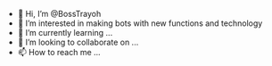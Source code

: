 - 👋 Hi, I’m @BossTrayoh
- 👀 I’m interested in making bots with new functions and technology
- 🌱 I’m currently learning ...
- 💞️ I’m looking to collaborate on ...
- 📫 How to reach me ...

<!---
BossTrayoh/BossTrayoh is a ✨ special ✨ repository because its `README.md` (this file) appears on your GitHub profile.
You can click the Preview link to take a look at your changes.
--->
